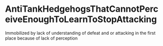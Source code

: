 # AntiTankHedgehogsThatCannotPerceiveEnoughToLearnToStopAttacking
Immobilized by lack of understanding of defeat and or attacking in the first place because of lack of perception 
